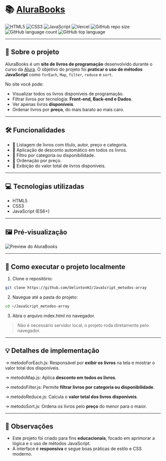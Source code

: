 # 📚 [AluraBooks](https://java-script-metodos-array.vercel.app/)

![HTML5](https://img.shields.io/badge/HTML5-E34F26?style=for-the-badge&logo=html5&logoColor=white)
![CSS3](https://img.shields.io/badge/CSS3-1572B6?style=for-the-badge&logo=css3&logoColor=white)
![JavaScript](https://img.shields.io/badge/JavaScript-F7DF1E?style=for-the-badge&logo=javascript&logoColor=black)
![Vercel](https://img.shields.io/badge/Deploy-Vercel-000000?style=for-the-badge&logo=vercel&logoColor=white)
![GitHub repo size](https://img.shields.io/github/repo-size/UelintonHJ/AluraBooks)
![GitHub language count](https://img.shields.io/github/languages/count/UelintonHJ/AluraBooks)
![GitHub top language](https://img.shields.io/github/languages/top/UelintonHJ/AluraBooks)

---

## 🎯 Sobre o projeto

AluraBooks é um **site de livros de programação** desenvolvido durante o curso da [Alura](https://www.alura.com.br/).
O objetivo do projeto foi **praticar o uso de métodos JavaScript** como `forEach`, `Map`, `filter`, `reduce` e `sort`.

No site você pode:

- Visualizar todos os livros disponíveis de programação.
- Filtrar livros por tecnologia: **Front-end, Back-end e Dados**.
- Ver apenas livros **disponíveis**.
- Ordenar livros por **preço**, do mais barato ao mais caro.

---

## 🛠 Funcionalidades

- 📌 Listagem de livros com título, autor, preço e categoria.
- 📌 Aplicação de desconto automático em todos os livros.
- 📌 Filtro por categoria ou disponibilidade.
- 📌 Ordenação por preço.
- 📌 Exibição do valor total de livros disponíveis.

---

## 💻 Tecnologias utilizadas

- HTML5
- CSS3
- JavaScript (ES6+)

---

## 🖼 Pré-visualização

![Preview do AluraBooks](imagens/AluraBooks-gif.gif)

---

## 🚀 Como executar o projeto localmente

1. Clone o repositório:
```bash
git clone https://github.com/UelintonHJ/JavaScript_metodos-array
```

2. Navegue até a pasta do projeto:
```bash
cd ~/JavaScript_metodos-array
```

3. Abra o arquivo index.html no navegador.
> Não é necessário servidor local, o projeto roda diretamente pelo navegador.

---

## 💡 Detalhes de implementação

→ metodoForEach.js: Responsável por **exibir os livros** na tela e mostrar o valor total dos disponíveis.

→ metodoMap.js: Aplica **desconto em todos os livros**.

→ metodoFilter.js: Permite **filtrar livros por categoria ou disponibilidade**.

→ metodoReduce.js: Calcula o **valor total dos livros disponíveis**.

→ metodoSort.js: Ordena os livros pelo **preço** do menor para o maior.

---

## 📝 Observações

* Este projeto foi criado para fins **educacionais**, focado em aprimorar a lógica e o uso de métodos JavaScript.
* A interface é **responsiva** e segue boas práticas de estilo e CSS moderno.
